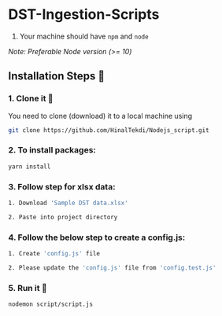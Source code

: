 # DST-Ingestion-Scripts

1. Your machine should have `npm` and `node`


*Note: Preferable Node version (>= 10)*

## Installation Steps :walking:
### 1. Clone it :busts_in_silhouette:
You need to clone (download) it to a local machine using
```sh
git clone https://github.com/HinalTekdi/Nodejs_script.git
```

### 2. To install packages:
```sh
yarn install
```

### 3. Follow step for xlsx data:

```sh
1. Download 'Sample DST data.xlsx'

2. Paste into project directory
```

### 4. Follow the below step to create a config.js:

```sh
1. Create 'config.js' file

2. Please update the 'config.js' file from 'config.test.js'
```


### 5. Run it :checkered_flag:
```sh
nodemon script/script.js
```
